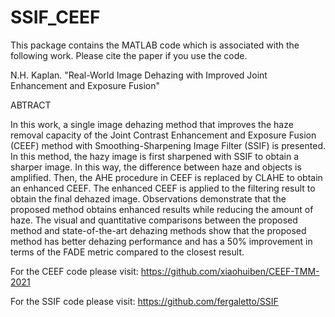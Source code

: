 # SSIF_CEEF

This package contains the MATLAB code which is associated with the following work. Please cite the paper if you use the code. 

N.H. Kaplan. "Real-World Image Dehazing with Improved Joint Enhancement and Exposure Fusion" 

ABTRACT

In this work, a single image dehazing method that improves the haze removal capacity of the Joint Contrast Enhancement and Exposure Fusion (CEEF) method with Smoothing-Sharpening Image Filter (SSIF) is presented. In this method, the hazy image is first sharpened with SSIF to obtain a sharper image. In this way, the difference between haze and objects is amplified. Then, the AHE procedure in CEEF is replaced by CLAHE to obtain an enhanced CEEF. The enhanced CEEF is applied to the filtering result to obtain the final dehazed image. Observations demonstrate that the proposed method obtains enhanced results while reducing the amount of haze. The visual and quantitative comparisons between the proposed method and state-of-the-art dehazing methods show that the proposed method has better dehazing performance and has a 50\% improvement in terms of the FADE metric compared to the closest result.

For the CEEF code please visit: https://github.com/xiaohuiben/CEEF-TMM-2021

For the SSIF code please visit: https://github.com/fergaletto/SSIF
